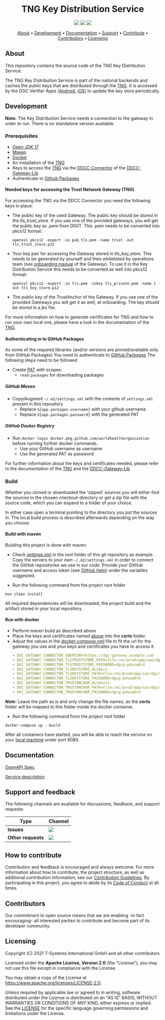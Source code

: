 <h1 align="center">
    TNG Key Distribution Service
</h1>

<p align="center">
    <a href="/../../commits/" title="Last Commit"><img src="https://img.shields.io/github/last-commit/worldhealthorganization/tng-key-distribution?style=flat"></a>
    <a href="/../../issues" title="Open Issues"><img src="https://img.shields.io/github/issues/worldhealthorganization/tng-key-distribution?style=flat"></a>
    <a href="./LICENSE" title="License"><img src="https://img.shields.io/badge/License-Apache%202.0-green.svg?style=flat"></a>
</p>

<p align="center">
  <a href="#about">About</a> •
  <a href="#development">Development</a> •
  <a href="#documentation">Documentation</a> •
  <a href="#support-and-feedback">Support</a> •
  <a href="#how-to-contribute">Contribute</a> •
  <a href="#contributors">Contributors</a> •
  <a href="#licensing">Licensing</a>
</p>

## About

This repository contains the source code of the TNG Key Distribution Service.

The TNG Key Distribution Service is part of the national backends and caches the public keys that are distributed through the [TNG](https://github.com/worldhealthorganization/smart-trust-network-gateway). It is accessed by the DGC Verifier Apps ([Android](https://github.com/eu-digital-green-certificates/dgca-verifier-app-android), [iOS](https://github.com/eu-digital-green-certificates/dgca-verifier-app-ios)) to update the key store periodically.

## Development

**Note:** The Key Distribution Service needs a connection to the gateway in order to run. There is no standalone version available.

### Prerequisites

- [Open JDK 17](https://openjdk.java.net)
- [Maven](https://maven.apache.org)
- [Docker](https://www.docker.com)
- An installation of the [TNG](https://github.com/worldhealthorganization/smart-trust-network-gateway)
- Keys to access the [TNG](https://github.com/worldhealthorganization/smart-trust-network-gateway) via the
  [DDCC Connector](https://github.com/worldhealthorganization/ddcc-gateway-lib) of the [DDCC-Gateway-Lib](https://github.com/worldhealthorganization/ddcc-gateway-lib)
- Authenticate to [Github Packages](https://docs.github.com/en/packages/working-with-a-github-packages-registry/working-with-the-apache-maven-registry)

#### Needed keys for accessing the Trust Network Gateway (TNG) 
<p id="access-keys"></p>
For accessing the TNG via the DDCC Connector you need the following keys in place:

- The public key of the used Gateway. The public key should be stored in the *tls_trust_store*. If you use one of the 
  provided gateways, you will get the public key as .pem from DIGIT. This .pem needs to be converted into pkcs12 format:
  ````
  openssl pkcs12 -export -in pub_tls.pem -name trust -out tls_trust_store.p12
  ````
- Your key pair for accessing the Gateway stored in *tls_key_store*. This needs to be generated by yourself and then whitelisted by operations team (see [onboarding manual](https://github.com/WorldHealthOrganization/smart-trust/blob/main/input/pagecontent/concepts_onboarding_checklist.md) of the Gateway). To use it in the Key Distribution Service this needs to be converted as well into pkcs12 format:
  ````
  openssl pkcs12 -export -in tls.pem -inkey tls_private.pem -name 1 -out tls_key_store.p12
  ````

- The public key of the TrustAnchor of the Gateway. If you use one of the provided Gateways you will get it as well, at onboarding. The key should be stored in a jks file.

For more information on how to generate certificates for TNG and how to run your own local one, please have a look in the documentation of the [TNG](https://github.com/worldhealthorganization/smart-trust-network-gateway).

#### Authenticating in to GitHub Packages

As some of the required libraries (and/or versions are pinned/available only from GitHub Packages) You need to authenticate
to [GitHub Packages](https://docs.github.com/en/packages/working-with-a-github-packages-registry/working-with-the-apache-maven-registry)
The following steps need to be followed

- Create [PAT](https://docs.github.com/en/github/authenticating-to-github/creating-a-personal-access-token) with scopes:
  - `read:packages` for downloading packages

##### GitHub Maven

- Copy/Augment `~/.m2/settings.xml` with the contents of `settings.xml` present in this repository
  - Replace `${app.packages.username}` with your github username
  - Replace `${app.packages.password}` with the generated PAT

##### GitHub Docker Registry

- Run `docker login docker.pkg.github.com/worldhealthorganization` before running further docker commands.
  - Use your GitHub username as username
  - Use the generated PAT as password
  


For further information about the keys and certificates needed, please refer to the documentation of the 
[TNG](https://github.com/worldhealthorganization/smart-trust-network-gateway) and the 
[DDCC-Gateway-Lib](https://github.com/worldhealthorganization/ddcc-gateway-lib)
  
### Build

Whether you cloned or downloaded the 'zipped' sources you will either find the sources in the chosen checkout-directory or get a zip file with the source code, which you can expand to a folder of your choice.

In either case open a terminal pointing to the directory you put the sources in. The local build process is described afterwards depending on the way you choose.


#### Build with maven
Building this project is done with maven.  

* Check [settings.xml](settings.xml) in the root folder of this git repository as example.  
  Copy the servers to your own `~/.m2/settings.xml` in order to connect the GitHub repositories we use in our code. Provide your GitHub username and access token (see [GitHub Help](https://docs.github.com/en/github/authenticating-to-github/creating-a-personal-access-token)) under the variables suggested.

* Run the following command from the project root folder
```shell
mvn clean install
```
All required dependencies will be downloaded, the project build and the artifact stored in your local repository.
#### Run with docker
* Perform maven build as described above
* Place the keys and certificates named [above](#access-keys) into the ***certs*** folder.
* Adjust the values in the [docker-compose.yml](docker-compose.yml) file to fit the url for the gateway you use and 
  your keys and certificates you have to access it.
  ```yaml
  - DGC_GATEWAY_CONNECTOR_ENDPOINT=https://dgc-gateway.example.com
  - DGC_GATEWAY_CONNECTOR_TLSTRUSTSTORE_PATH=file:/ec/prod/app/san/dgc/tls_trust_store.p12
  - DGC_GATEWAY_CONNECTOR_TLSTRUSTSTORE_PASSWORD=dgcg-p4ssw0rd
  - DGC_GATEWAY_CONNECTOR_TLSKEYSTORE_ALIAS=1
  - DGC_GATEWAY_CONNECTOR_TLSKEYSTORE_PATH=file:/ec/prod/app/san/dgc/tls_key_store.p12
  - DGC_GATEWAY_CONNECTOR_TLSKEYSTORE_PASSWORD=dgcg-p4ssw0rd
  - DGC_GATEWAY_CONNECTOR_TRUSTANCHOR_ALIAS=ta
  - DGC_GATEWAY_CONNECTOR_TRUSTANCHOR_PATH=file:/ec/prod/app/san/dgc/trust_anchor.jks
  - DGC_GATEWAY_CONNECTOR_TRUSTANCHOR_PASSWORD=dgcg-p4ssw0rd
  ```
***Note:*** Leave the path as is and only change the file names, as the ***certs*** folder will be mapped to this folder inside the docker container.

* Run the following command from the project root folder

```shell
docker-compose up --build
```

After all containers have started, you will be able to reach the service on your [local machine](http://localhost:8080/api/docs) under port 8080.

## Documentation  

[OpenAPI Spec](https://worldhealthorganization.github.io/tng-key-distribution/)
 
[Service description](./docs/tng-key-distribution.md)


## Support and feedback

The following channels are available for discussions, feedback, and support requests:

| Type                     | Channel                                                |
| ------------------------ | ------------------------------------------------------ |
| **Issues**    | <a href="/../../issues" title="Open Issues"><img src="https://img.shields.io/github/issues/worldhealthorganization/tng-key-distribution?style=flat"></a>  |
| **Other requests**    | <a href="mailto:opensource@telekom.de" title="Email DGC Team"><img src="https://img.shields.io/badge/email-DGC%20team-green?logo=mail.ru&style=flat-square&logoColor=white"></a>   |

## How to contribute  

Contribution and feedback is encouraged and always welcome. For more information about how to contribute, the project structure, as well as additional contribution information, see our [Contribution Guidelines](./CONTRIBUTING.md). By participating in this project, you agree to abide by its [Code of Conduct](./CODE_OF_CONDUCT.md) at all times.

## Contributors  

Our commitment to open source means that we are enabling -in fact encouraging- all interested parties to contribute and become part of its developer community.

## Licensing

Copyright (C) 2021 T-Systems International GmbH and all other contributors

Licensed under the **Apache License, Version 2.0** (the "License"); you may not use this file except in compliance with the License.

You may obtain a copy of the License at https://www.apache.org/licenses/LICENSE-2.0.

Unless required by applicable law or agreed to in writing, software distributed under the License is distributed on an "AS IS" BASIS, WITHOUT WARRANTIES OR CONDITIONS OF ANY KIND, either express or implied. See the [LICENSE](./LICENSE) for the specific language governing permissions and limitations under the License.
